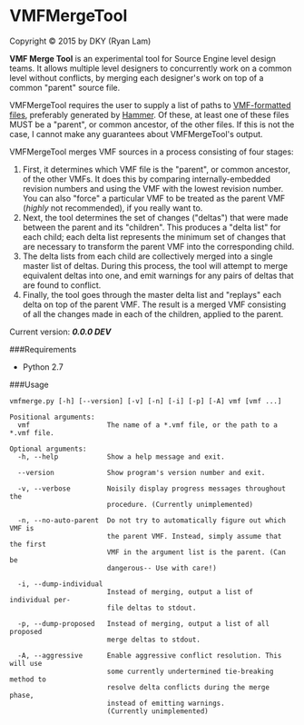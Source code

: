 VMFMergeTool
============

Copyright © 2015 by DKY (Ryan Lam)

__VMF Merge Tool__ is an experimental tool for Source Engine level design teams. It allows multiple level designers to concurrently work on a common level without conflicts, by merging each designer's work on top of a common "parent" source file.

VMFMergeTool requires the user to supply a list of paths to [VMF-formatted files](https://developer.valvesoftware.com/wiki/VMF), preferably generated by [Hammer](https://developer.valvesoftware.com/wiki/Valve_Hammer_Editor). Of these, at least one of these files MUST be a "parent", or common ancestor, of the other files. If this is not the case, I cannot make any guarantees about VMFMergeTool's output.

VMFMergeTool merges VMF sources in a process consisting of four stages:

1. First, it determines which VMF file is the "parent", or common ancestor, of the other VMFs. It does this by comparing internally-embedded revision numbers and using the VMF with the lowest revision number. You can also "force" a particular VMF to be treated as the parent VMF (_highly_ not recommended), if you really want to.
2. Next, the tool determines the set of changes ("deltas") that were made between the parent and its "children". This produces a "delta list" for each child; each delta list represents the minimum set of changes that are necessary to transform the parent VMF into the corresponding child.
3. The delta lists from each child are collectively merged into a single master list of deltas. During this process, the tool will attempt to merge equivalent deltas into one, and emit warnings for any pairs of deltas that are found to conflict.
4. Finally, the tool goes through the master delta list and "replays" each delta on top of the parent VMF. The result is a merged VMF consisting of all the changes made in each of the children, applied to the parent.

Current version: ___0.0.0 DEV___

###Requirements
* Python 2.7

###Usage
```
vmfmerge.py [-h] [--version] [-v] [-n] [-i] [-p] [-A] vmf [vmf ...]

Positional arguments:
  vmf                   The name of a *.vmf file, or the path to a *.vmf file.

Optional arguments:
  -h, --help            Show a help message and exit.
  
  --version             Show program's version number and exit.
  
  -v, --verbose         Noisily display progress messages throughout the
                        procedure. (Currently unimplemented)
                        
  -n, --no-auto-parent  Do not try to automatically figure out which VMF is
                        the parent VMF. Instead, simply assume that the first
                        VMF in the argument list is the parent. (Can be
                        dangerous-- Use with care!)
                        
  -i, --dump-individual
                        Instead of merging, output a list of individual per-
                        file deltas to stdout.
                        
  -p, --dump-proposed   Instead of merging, output a list of all proposed
                        merge deltas to stdout.
                        
  -A, --aggressive      Enable aggressive conflict resolution. This will use 
                        some currently undertermined tie-breaking method to 
                        resolve delta conflicts during the merge phase, 
                        instead of emitting warnings.
                        (Currently unimplemented)
```
